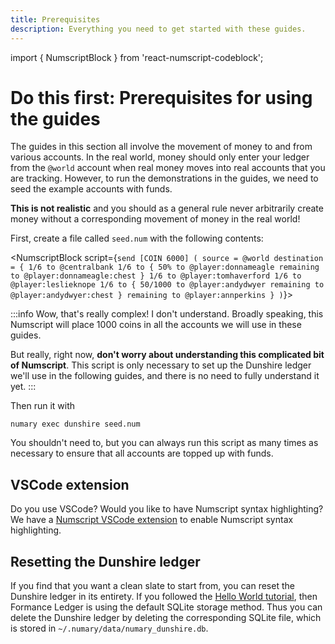 ```yaml
---
title: Prerequisites
description: Everything you need to get started with these guides.
---
```


import { NumscriptBlock } from 'react-numscript-codeblock';

# Do this first: Prerequisites for using the guides

The guides in this section all involve the movement of money to and from various accounts. In the real world, money should only enter your ledger from the `@world` account when real money moves into real accounts that you are tracking. However, to run the demonstrations in the guides, we need to seed the example accounts with funds.

**This is not realistic** and you should as a general rule never arbitrarily create money without a corresponding movement of money in the real world!

First, create a file called `seed.num` with the following contents:

<NumscriptBlock script={`send [COIN 6000] (
  source = @world
  destination = {
    1/6 to @centralbank
    1/6 to {
      50% to @player:donnameagle
      remaining to @player:donnameagle:chest
    }
    1/6 to @player:tomhaverford
    1/6 to @player:leslieknope
    1/6 to {
      50/1000 to @player:andydwyer
      remaining to @player:andydwyer:chest
    }
    remaining to @player:annperkins
  }
)`}></NumscriptBlock>


:::info Wow, that's really complex! I don't understand.
Broadly speaking, this Numscript will place 1000 coins in all the accounts we will use in these guides.

But really, right now, **don't worry about understanding this complicated bit of Numscript**. This script is only necessary to set up the Dunshire ledger we'll use in the following guides, and there is no need to fully understand it yet.
:::

Then run it with

```shell
numary exec dunshire seed.num
```

You shouldn't need to, but you can always run this script as many times as necessary to ensure that all accounts are topped up with funds.

## VSCode extension

Do you use VSCode? Would you like to have Numscript syntax highlighting? We have a [Numscript VSCode extension](https://marketplace.visualstudio.com/items?itemName=numary.numscript) to enable Numscript syntax highlighting.

## Resetting the Dunshire ledger

If you find that you want a clean slate to start from, you can reset the Dunshire ledger in its entirety. If you followed the [Hello World tutorial](/oss/ledger/get-started/hello-world/), then Formance Ledger is using the default SQLite storage method. Thus you can delete the Dunshire ledger by deleting the corresponding SQLite file, which is stored in `~/.numary/data/numary_dunshire.db`.